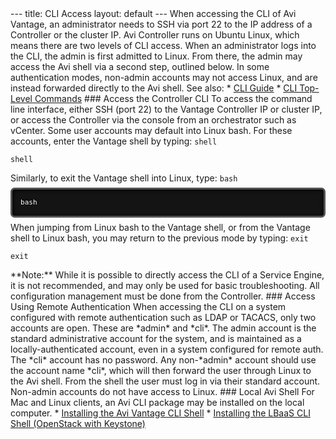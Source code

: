 <html>
 <head></head>
 <body>
  --- title: CLI Access layout: default --- When accessing the CLI of Avi Vantage, an administrator needs to SSH via port 22&nbsp;to the&nbsp;IP address of a Controller or the cluster IP. Avi Controller runs on Ubuntu Linux, which means there are two levels of CLI access. When an administrator logs into the CLI, the admin is first admitted to Linux. From there, the admin may access the Avi shell via a second step, outlined below. In some authentication modes, non-admin accounts may not access Linux, and are instead forwarded directly to the Avi shell. See also: * 
  <a href="/docs/cli-guide/">CLI Guide</a> * 
  <a href="/docs/cli-guide/cli-top-level-commands/">CLI Top-Level Commands</a> ### Access the Controller CLI To access the command line interface, either SSH (port 22) to the Vantage Controller IP or cluster IP, or access the Controller via the console from an orchestrator such as vCenter. Some user accounts may default into Linux bash. For these accounts, enter the Vantage shell by typing: 
  <code>shell</code> 
  <pre class="command-line language-bash" data-prompt="username@avi:~$"><code class=" language-bash">shell</code></pre> Similarly, to exit the Vantage shell into Linux, type: 
  <code>bash</code> 
  <pre class="command-line language-bash" data-prompt=":&nbsp;>" style="box-sizing: border-box; overflow: auto; font-family: Consolas, Monaco, 'Andale Mono', 'Ubuntu Mono', monospace; font-size: 13px; display: block; padding: 1em; margin: 0.5em 0px; line-height: 1.5; word-break: normal; word-wrap: normal; color: white; border: 0.3em solid #545454; border-radius: 0.5em; direction: ltr; text-align: left; text-shadow: black 0px -0.1em 0.2em; white-space: pre; word-spacing: 0px; tab-size: 4; box-shadow: black 1px 1px 0.5em inset; font-style: normal; font-variant-ligatures: normal; font-variant-caps: normal; font-weight: normal; letter-spacing: normal; orphans: 2; text-indent: 0px; text-transform: none; widows: 2; -webkit-text-stroke-width: 0px; background: #141414;"><code class=" language-bash">bash</code></pre> When jumping from Linux bash to the Vantage shell, or from the Vantage shell to Linux bash, you may return to the previous mode by typing: 
  <code>exit</code> 
  <pre class="command-line language-bash" data-prompt="username@avi:~$"><code class=" language-bash">exit</code></pre> **Note:** While it is possible to directly access the CLI of a Service Engine, it is not recommended, and may only be used for basic troubleshooting. All configuration management must be done from the Controller. ### Access Using Remote Authentication When accessing the CLI on a system configured with remote authentication such as LDAP or TACACS, only two accounts are open. These are *admin* and *cli*. The admin account is the standard administrative account for the system, and is maintained as a locally-authenticated account, even in a system configured for remote auth. The *cli* account has no password. Any non-*admin* account should use the account name *cli*, which will then forward the user through Linux to the Avi shell. From the shell the user must log in via their standard account. Non-admin accounts do not have access to Linux. ### Local Avi Shell For Mac and Linux clients, an Avi CLI package may be installed on the local computer. * 
  <a href="/docs/latest/cli-installing-the-cli-shell">Installing the Avi Vantage CLI Shell</a> * 
  <a href="/installing-the-lbaas-driver-cli-shell-openstack/">Installing the LBaaS CLI Shell (OpenStack with Keystone)</a>
 </body>
</html>